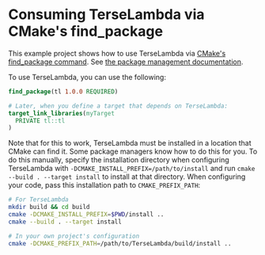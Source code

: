 # Consuming TerseLambda via CMake's find_package

This example project shows how to use TerseLambda via [CMake's find_package command](https://cmake.org/cmake/help/latest/command/find_package.html).
See [the package management documentation](/docs/package-management.md#cmake).

To use TerseLambda, you can use the following:

```cmake
find_package(tl 1.0.0 REQUIRED)

# Later, when you define a target that depends on TerseLambda:
target_link_libraries(myTarget
  PRIVATE tl::tl
)
```

Note that for this to work, TerseLambda must be installed in a location that CMake can find it.
Some package managers know how to do this for you.
To do this manually, specify the installation directory when configuring TerseLambda
with `-DCMAKE_INSTALL_PREFIX=/path/to/install` and run `cmake --build . --target install` to install
at that directory.
When configuring your code, pass this installation path to `CMAKE_PREFIX_PATH`:

```bash
# For TerseLambda
mkdir build && cd build
cmake -DCMAKE_INSTALL_PREFIX=$PWD/install ..
cmake --build . --target install

# In your own project's configuration
cmake -DCMAKE_PREFIX_PATH=/path/to/TerseLambda/build/install ..
```
